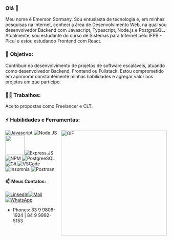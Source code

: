### Olá 👋
Meu nome é Emerson Sormany. Sou entusiasta de tecnologia e, em minhas pesquisas na internet, conheci a área de Desenvolvimento Web, na qual sou desenvolvedor Backend com Javascript, Typescript, Node.js e PostgreSQL. Atualmente, sou estudante do curso de Sistemas para Internet pelo IFPB - Picuí e estou estudando Frontend com React.

### 📍 Objetivo:
Contribuir no desenvolvimento de projetos de software escaláveis, atuando como desenvolvedor Backend, Frontend ou Fullstack. Estou comprometido em aprimorar constantemente minhas habilidades e agregar valor aos projetos em que participo.

### 👨‍💻 Trabalhos:
Aceito propostas como Freelancer e CLT.
 
### ⚡ Habilidades e Ferramentas: 

<a target="_blank" rel="noonpener noreferrer nofollow" href="https://github-readme-stats.vercel.app/api/top-langs/?username=EmerSormany&theme=dracula&hide_border=true&custom_title=Principais%20%Linguagens">
 <img align="right" alt="GIF" src="https://github-readme-stats.vercel.app/api/top-langs/?username=EmerSormany&theme=dracula&hide_border=true&custom_title=Principais%20%Linguagens" width="330px">
</a>

![Javascript](https://img.shields.io/badge/JavaScript-06171E?style=for-the-badge&logo=javascript&logoColor=F7DF1E)
![Node.JS](https://img.shields.io/badge/Node%20js-06171E?style=for-the-badge&logo=nodedotjs&logoColor=white)
<img src="https://res.cloudinary.com/practicaldev/image/fetch/s--5RiFaM75--/c_imagga_scale,f_auto,fl_progressive,h_420,q_auto,w_1000/https://dev-to-uploads.s3.amazonaws.com/i/z19e1lev46xzuv3zdyqa.png" width="60px" />![Express.JS](https://img.shields.io/badge/Express%20js-06171E?style=for-the-badge&logo=express&logoColor=white)
![NPM](https://img.shields.io/badge/npm-06171E?style=for-the-badge&logo=npm&logoColor=white)
![PostgreeSQL](https://img.shields.io/badge/PostgreSQL-06171E?style=for-the-badge&logo=postgresql&logoColor=white)
![Git](https://img.shields.io/badge/GIT-06171E?style=for-the-badge&logo=git&logoColor=white)
![VSCode](https://img.shields.io/badge/VSCode-06171E?style=for-the-badge&logo=visual%20studio%20code&logoColor=white)
![Insomnia](https://img.shields.io/badge/Insomnia-06171E?style=for-the-badge&logo=Insomnia&logoColor=whit)
![Postman](https://img.shields.io/badge/Postman-06171E?style=for-the-badge&logo=Postman&logoColor=white)




#### 📫 Meus Contatos: 
[![LinkedIn](https://img.shields.io/badge/LinkedIn-06171E?style=for-the-badge&logo=linkedin&logoColor=white)](https://www.linkedin.com/in/emersonsormany/)<a href="mailto:sormanyemerson@gmail.com">![Mail](https://img.shields.io/badge/Gmail-06171E?style=for-the-badge&logo=gmail&logoColor=white)</a>[![WhatsApp](https://img.shields.io/badge/WhatsApp-06171E?style=for-the-badge&logo=whatsapp&logoColor=white)](https://wa.me/5583998061924)  




 * Phones: 83 9 9806-1924 | 84 9 9992-5153





  
<!--![Principais Linguagens](https://github-readme-stats.vercel.app/api/top-langs/?username=EmerSormany&theme=dracula&hide_border=true&custom_title=Principais%20%Linguagens)
</p>



 



<!--
**EmerSormany/EmerSormany** is a ✨ _special_ ✨ repository because its `README.md` (this file) appears on your GitHub profile.

Here are some ideas to get you started:

- 🔭 I’m currently working on ...
- 🌱 I’m currently learning ...
- 👯 I’m looking to collaborate on ...
- 🤔 I’m looking for help with ...
- 💬 Ask me about ...
- 📫 How to reach me: ...
- 😄 Pronouns: ...
- ⚡ Fun fact: ...
-->
